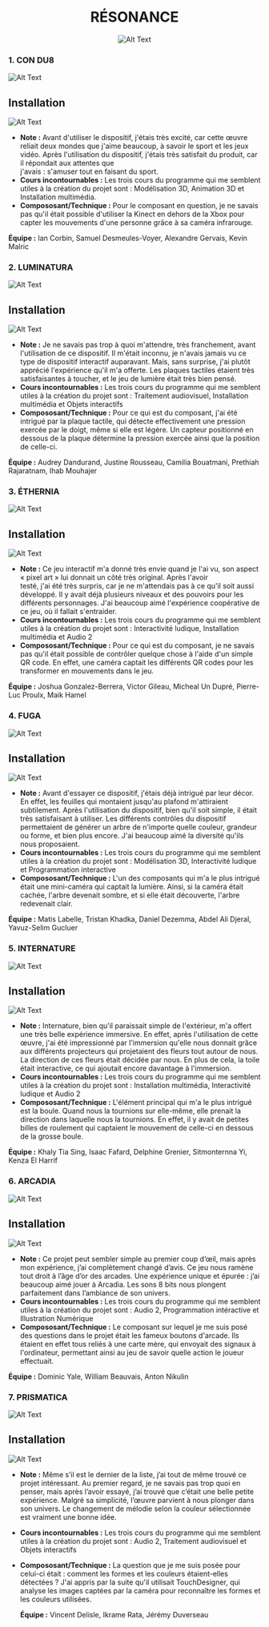 <h1 align="center">RÉSONANCE</h1>
<div align="center">
<img src="https://github.com/MrPoutineQc/H25_V11_inspirations_ZACKARYWARREN/blob/main/projet_finissant/medias/r%C3%A9sonance_logo.jfif" alt="Alt Text">
</div>

### 1. CON DU8
<img src="https://github.com/MrPoutineQc/H25_V11_inspirations_ZACKARYWARREN/blob/main/projet_finissant/medias/c0ndu8_logo.png" alt="Alt Text">

## Installation
<img src="https://github.com/MrPoutineQc/H25_V11_inspirations_ZACKARYWARREN/blob/main/projet_finissant/medias/con_du8_ensemble.webp" alt="Alt Text">
   
   - **Note :** Avant d'utiliser le dispositif, j'étais très excité, car cette œuvre reliait deux mondes que j'aime beaucoup, à savoir le sport et les jeux vidéo. Après l'utilisation du dispositif, j'étais très satisfait du produit, car il répondait aux attentes que  
     j'avais : s'amuser tout en faisant du sport.
   - **Cours incontournables :** Les trois cours du programme qui me semblent utiles à la création du projet sont : Modélisation 3D, Animation 3D et Installation 
     multimédia.
   - **Compososant/Technique :** Pour le composant en question, je ne savais pas qu'il était possible d'utiliser la Kinect en dehors de la Xbox pour capter les 
     mouvements d'une personne grâce à sa caméra infrarouge.

**Équipe :** Ian Corbin, Samuel Desmeules-Voyer, Alexandre Gervais, Kevin Malric

### 2. LUMINATURA
<img src="https://github.com/MrPoutineQc/H25_V11_inspirations_ZACKARYWARREN/blob/main/projet_finissant/medias/luminatura_logo.png" alt="Alt Text">

## Installation
<img src="https://github.com/MrPoutineQc/H25_V11_inspirations_ZACKARYWARREN/blob/main/projet_finissant/medias/ensemble_luminaturia.jfif" alt="Alt Text">

- **Note :** Je ne savais pas trop à quoi m'attendre, très franchement, avant l'utilisation de ce dispositif. Il m'était inconnu, je n'avais 
  jamais vu ce type de dispositif interactif auparavant. Mais, sans surprise, j'ai plutôt apprécié l'expérience qu'il m'a offerte. 
  Les plaques tactiles étaient très satisfaisantes à toucher, et le jeu de lumière était très bien pensé.
- **Cours incontournables :** Les trois cours du programme qui me semblent utiles à la création du projet sont : Traitement audiovisuel, Installation multimédia 
  et Objets interactifs
- **Compososant/Technique :** Pour ce qui est du composant, j'ai été intrigué par la plaque tactile, qui détecte effectivement une pression exercée par le doigt, 
  même si elle est légère. Un capteur positionné en dessous de la plaque détermine la pression exercée ainsi que la position de celle-ci.

**Équipe :** Audrey Dandurand, Justine Rousseau, Camilia Bouatmani, Prethiah Rajaratnam, Ihab Mouhajer

### 3. ÉTHERNIA
<img src="https://github.com/MrPoutineQc/H25_V11_inspirations_ZACKARYWARREN/blob/main/projet_finissant/medias/etheria_logo.jpg" alt="Alt Text">

## Installation
<img src="https://github.com/MrPoutineQc/H25_V11_inspirations_ZACKARYWARREN/blob/main/projet_finissant/medias/etheria_infrastructure.jfif" alt="Alt Text">

- **Note :** Ce jeu interactif m'a donné très envie quand je l'ai vu, son aspect « pixel art » lui donnait un côté très original. Après l'avoir   
  testé, j'ai été très surpris, car je ne m'attendais pas à ce qu'il soit aussi développé. Il y avait déjà plusieurs niveaux et des 
  pouvoirs pour les différents personnages. J'ai beaucoup aimé l'expérience coopérative de ce jeu, où il fallait s'entraider. 
- **Cours incontournables :** Les trois cours du programme qui me semblent utiles à la création du projet sont : Interactivité ludique, Installation multimédia et 
  Audio 2 
- **Compososant/Technique :** Pour ce qui est du composant, je ne savais pas qu'il était possible de contrôler quelque chose à l'aide d'un simple QR code. En 
  effet, une caméra captait les différents QR codes pour les transformer en mouvements dans le jeu.

**Équipe :** Joshua Gonzalez-Berrera, Victor Gileau, Micheal Un Dupré, Pierre-Luc Proulx, Maik Hamel

### 4. FUGA
<img src="https://github.com/MrPoutineQc/H25_V11_inspirations_ZACKARYWARREN/blob/main/projet_finissant/medias/logo_fuga.jpg" alt="Alt Text">

## Installation
<img src="https://github.com/MrPoutineQc/H25_V11_inspirations_ZACKARYWARREN/blob/main/projet_finissant/medias/fuga_ensemble_noir.jfif" alt="Alt Text">

- **Note :** Avant d'essayer ce dispositif, j'étais déjà intrigué par leur décor. En effet, les feuilles qui montaient jusqu'au plafond 
  m'attiraient subtilement. Après l'utilisation du dispositif, bien qu'il soit simple, il était très satisfaisant à utiliser. Les 
  différents contrôles du dispositif permettaient de générer un arbre de n'importe quelle couleur, grandeur ou forme, et bien plus 
  encore. J'ai beaucoup aimé la diversité qu'ils nous proposaient.
- **Cours incontournables :** Les trois cours du programme qui me semblent utiles à la création du projet sont : Modélisation 3D, Interactivité ludique et 
  Programmation interactive
- **Compososant/Technique :** L'un des composants qui m'a le plus intrigué était une mini-caméra qui captait la lumière. Ainsi, si la caméra était cachée, l'arbre 
  devenait sombre, et si elle était découverte, l'arbre redevenait clair.

**Équipe :** Matis Labelle, Tristan Khadka, Daniel Dezemma, Abdel Ali Djeral, Yavuz-Selim Gucluer

### 5. INTERNATURE
<img src="https://github.com/MrPoutineQc/H25_V11_inspirations_ZACKARYWARREN/blob/main/projet_finissant/medias/logo_internature.jpg" alt="Alt Text">

## Installation
<img src="https://github.com/MrPoutineQc/H25_V11_inspirations_ZACKARYWARREN/blob/main/projet_finissant/medias/ensemble_internature.jfif" alt="Alt Text">

- **Note :** Internature, bien qu'il paraissait simple de l'extérieur, m'a offert une très belle expérience immersive. En effet, après 
  l'utilisation de cette œuvre, j'ai été impressionné par l'immersion qu'elle nous donnait grâce aux différents projecteurs qui 
  projetaient des fleurs tout autour de nous. La direction de ces fleurs était décidée par nous. En plus de cela, la toile était 
  interactive, ce qui ajoutait encore davantage à l'immersion.
- **Cours incontournables :** Les trois cours du programme qui me semblent utiles à la création du projet sont :  Installation multimédia, Interactivité ludique 
  et Audio 2
- **Compososant/Technique :** L'élément principal qui m'a le plus intrigué est la boule. Quand nous la tournions sur elle-même, elle prenait la direction dans 
  laquelle nous la tournions. En effet, il y avait de petites billes de roulement qui captaient le mouvement de celle-ci en dessous de 
  la grosse boule.

**Équipe :** Khaly Tia Sing, Isaac Fafard, Delphine Grenier, Sitmonternna Yi, Kenza El Harrif

### 6. ARCADIA
<img src="https://github.com/MrPoutineQc/H25_V11_inspirations_ZACKARYWARREN/blob/main/projet_finissant/medias/logo_arcadia.jpg" alt="Alt Text">

## Installation
<img src="https://github.com/MrPoutineQc/H25_V11_inspirations_ZACKARYWARREN/blob/main/projet_finissant/medias/borne1_arcadia.jfif" alt="Alt Text">

- **Note :** Ce projet peut sembler simple au premier coup d’œil, mais après mon expérience, j’ai complètement changé 
  d’avis. Ce jeu nous ramène tout droit à l’âge d’or des arcades. Une expérience unique et épurée : j’ai 
  beaucoup aimé jouer à Arcadia. Les sons 8 bits nous plongent parfaitement dans l’ambiance de son univers.
- **Cours incontournables :** Les trois cours du programme qui me semblent utiles à la création du projet sont : Audio 2, Programmation 
  intéractive et Illustration Numérique
- **Compososant/Technique :** Le composant sur lequel je me suis posé des questions dans le projet était les fameux boutons d'arcade. Ils 
  étaient en effet tous reliés à une carte mère, qui envoyait des signaux à l'ordinateur, permettant ainsi au 
  jeu de savoir quelle action le joueur effectuait.

**Équipe :** Dominic Yale, William Beauvais, Anton Nikulin

### 7. PRISMATICA
<img src="https://github.com/MrPoutineQc/H25_V11_inspirations_ZACKARYWARREN/blob/main/projet_finissant/medias/prismatica_logo.png" alt="Alt Text">

## Installation
<img src="https://github.com/MrPoutineQc/H25_V11_inspirations_ZACKARYWARREN/blob/main/projet_finissant/medias/prismatica_ensemble.jpg" alt="Alt Text">

- **Note :** Même s’il est le dernier de la liste, j’ai tout de même trouvé ce projet intéressant. Au premier regard, je 
  ne savais pas trop quoi en penser, mais après l’avoir essayé, j’ai trouvé que c’était une belle petite 
  expérience. Malgré sa simplicité, l’œuvre parvient à nous plonger dans son univers. Le changement de mélodie 
  selon la couleur sélectionnée est vraiment une bonne idée.
- **Cours incontournables :** Les trois cours du programme qui me semblent utiles à la création du projet sont : Audio 2, Traitement audiovisuel et Objets interactifs
- **Compososant/Technique :** La question que je me suis posée pour celui-ci était : comment les formes et les couleurs étaient-elles 
  détectées ? J'ai appris par la suite qu'il utilisait TouchDesigner, qui analyse les images captées par la 
  caméra pour reconnaître les formes et les couleurs utilisées.

  **Équipe :** Vincent Delisle, Ikrame Rata, Jérémy Duverseau
